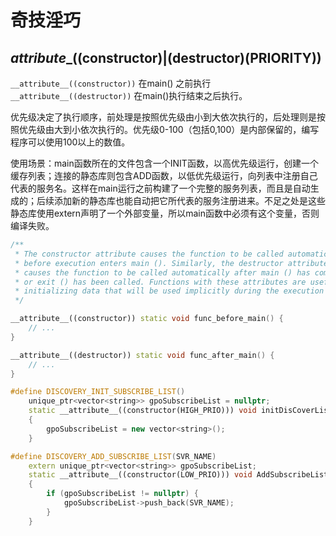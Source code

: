 # 奇技淫巧

## _attribute__((constructor)|(destructor)(PRIORITY))

`__attribute__((constructor))` 在main() 之前执行 `__attribute__((destructor))` 在main()执行结束之后执行。

优先级决定了执行顺序，前处理是按照优先级由小到大依次执行的，后处理则是按照优先级由大到小依次执行的。优先级0-100（包括0,100）是内部保留的，编写程序可以使用100以上的数值。

使用场景：main函数所在的文件包含一个INIT函数，以高优先级运行，创建一个缓存列表；连接的静态库则包含ADD函数，以低优先级运行，向列表中注册自己代表的服务名。这样在main运行之前构建了一个完整的服务列表，而且是自动生成的；后续添加新的静态库也能自动把它所代表的服务注册进来。不足之处是这些静态库使用extern声明了一个外部变量，所以main函数中必须有这个变量，否则编译失败。

```cpp
/**
 * The constructor attribute causes the function to be called automatically
 * before execution enters main (). Similarly, the destructor attribute
 * causes the function to be called automatically after main () has completed
 * or exit () has been called. Functions with these attributes are useful for
 * initializing data that will be used implicitly during the execution of the program.
 */

__attribute__((constructor)) static void func_before_main() {
    // ...
}

__attribute__((destructor)) static void func_after_main() {
    // ...
}

#define DISCOVERY_INIT_SUBSCRIBE_LIST()                                                                                \
    unique_ptr<vector<string>> gpoSubscribeList = nullptr;                                                                        \
    static __attribute__((constructor(HIGH_PRIO))) void initDisCoverList()                                             \
    {                                                                                                                  \
        gpoSubscribeList = new vector<string>();                                                                       \
    }

#define DISCOVERY_ADD_SUBSCRIBE_LIST(SVR_NAME)                                                                         \
    extern unique_ptr<vector<string>> gpoSubscribeList;                                                                           \
    static __attribute__((constructor(LOW_PRIO))) void AddSubscribeList##SVR_NAME()                                   \
    {                                                                                                                  \
        if (gpoSubscribeList != nullptr) {                                                                             \
            gpoSubscribeList->push_back(SVR_NAME);                                                                     \
        }                                                                                                              \
    }
```
